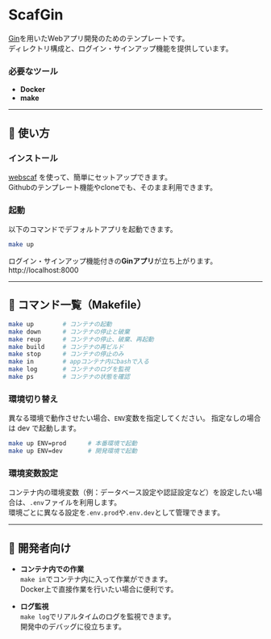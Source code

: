 
# ScafGin

[Gin](https://gin-gonic.com/)を用いたWebアプリ開発のためのテンプレートです。  
ディレクトリ構成と、ログイン・サインアップ機能を提供しています。

### 必要なツール
- **Docker**
- **make**

---

## 🚀 使い方

### インストール
[webscaf](https://github.com/kodaimura/webscaf) を使って、簡単にセットアップできます。  
Githubのテンプレート機能やcloneでも、そのまま利用できます。  

### 起動
以下のコマンドでデフォルトアプリを起動できます。

```bash
make up
```

ログイン・サインアップ機能付きの**Ginアプリ**が立ち上がります。  
http://localhost:8000

---

## 🧰 コマンド一覧（Makefile）

```bash
make up        # コンテナの起動
make down      # コンテナの停止と破棄
make reup      # コンテナの停止、破棄、再起動
make build     # コンテナの再ビルド
make stop      # コンテナの停止のみ
make in        # appコンテナ内にbashで入る
make log       # コンテナのログを監視
make ps        # コンテナの状態を確認
```

### 環境切り替え

異なる環境で動作させたい場合、`ENV`変数を指定してください。
指定なしの場合は dev で起動します。
```bash
make up ENV=prod      # 本番環境で起動
make up ENV=dev       # 開発環境で起動
```

### 環境変数設定

コンテナ内の環境変数（例：データベース設定や認証設定など）を設定したい場合は、`.env`ファイルを利用します。  
環境ごとに異なる設定を`.env.prod`や`.env.dev`として管理できます。

---

## 🔧 開発者向け

- **コンテナ内での作業**  
  `make in`でコンテナ内に入って作業ができます。  
  Docker上で直接作業を行いたい場合に便利です。

- **ログ監視**  
  `make log`でリアルタイムのログを監視できます。  
  開発中のデバッグに役立ちます。
